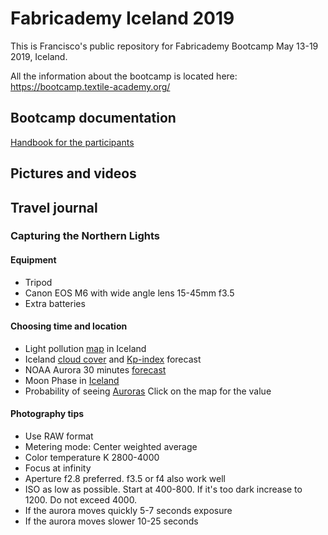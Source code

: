 # Fabricademy Iceland 2019

This is Francisco's public repository for Fabricademy Bootcamp May 13-19 2019, Iceland.

All the information about the bootcamp is located here: https://bootcamp.textile-academy.org/

## Bootcamp documentation

[Handbook for the participants](http://fabricademy.fabcloud.io/bootcamp2019)

## Pictures and videos

## Travel journal

### Capturing the Northern Lights

#### Equipment

- Tripod
- Canon EOS M6 with wide angle lens 15-45mm f3.5
- Extra batteries

#### Choosing time and location

- Light pollution [map](https://www.lightpollutionmap.info/#zoom=6&lat=9560212&lon=-1968356&layers=B0FFFFFTFFFF) in Iceland
- Iceland [cloud cover](https://en.vedur.is/weather/forecasts/aurora/#type=composite) and [Kp-index](http://www.spaceweatherlive.com/en/help/the-kp-index) forecast
- NOAA Aurora 30 minutes [forecast](https://www.swpc.noaa.gov/products/aurora-30-minute-forecast)
- Moon Phase in [Iceland](https://www.timeanddate.com/moon/phases/iceland/reykjavik)
- Probability of seeing [Auroras](https://earth.nullschool.net/#current/space/surface/level/anim=off/overlay=aurora/orthographic=-23.77,64.99,2787/loc=85.521,-55.393) Click on the map for the value

#### Photography tips

- Use RAW format
- Metering mode: Center weighted average
- Color temperature K 2800-4000
- Focus at infinity
- Aperture f2.8 preferred. f3.5 or f4 also work well
- ISO as low as possible. Start at 400-800. If it's too dark increase to 1200. Do not exceed 4000.
- If the aurora moves quickly 5-7 seconds exposure
- If the aurora moves slower 10-25 seconds